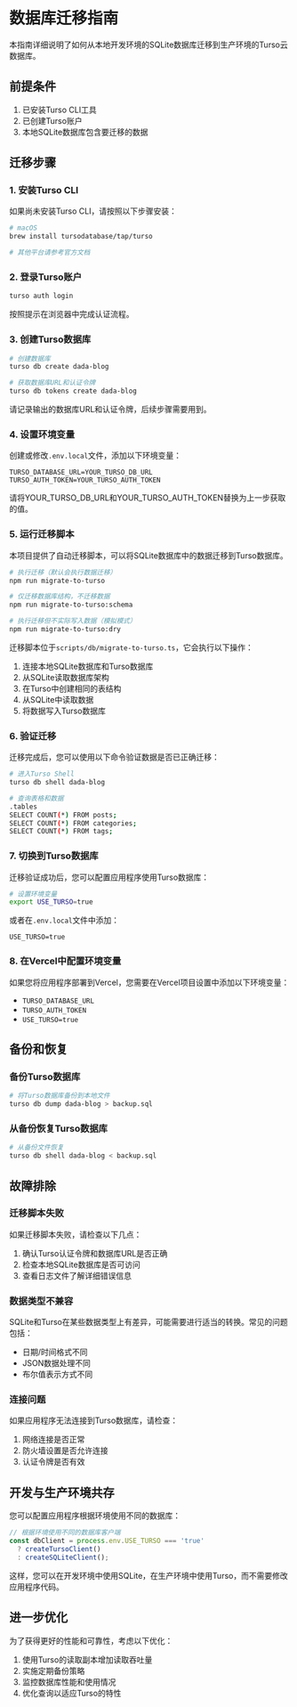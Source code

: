 # 数据库迁移指南

本指南详细说明了如何从本地开发环境的SQLite数据库迁移到生产环境的Turso云数据库。

## 前提条件

1. 已安装Turso CLI工具
2. 已创建Turso账户
3. 本地SQLite数据库包含要迁移的数据

## 迁移步骤

### 1. 安装Turso CLI

如果尚未安装Turso CLI，请按照以下步骤安装：

```bash
# macOS
brew install tursodatabase/tap/turso

# 其他平台请参考官方文档
```

### 2. 登录Turso账户

```bash
turso auth login
```

按照提示在浏览器中完成认证流程。

### 3. 创建Turso数据库

```bash
# 创建数据库
turso db create dada-blog

# 获取数据库URL和认证令牌
turso db tokens create dada-blog
```

请记录输出的数据库URL和认证令牌，后续步骤需要用到。

### 4. 设置环境变量

创建或修改`.env.local`文件，添加以下环境变量：

```
TURSO_DATABASE_URL=YOUR_TURSO_DB_URL
TURSO_AUTH_TOKEN=YOUR_TURSO_AUTH_TOKEN
```

请将YOUR_TURSO_DB_URL和YOUR_TURSO_AUTH_TOKEN替换为上一步获取的值。

### 5. 运行迁移脚本

本项目提供了自动迁移脚本，可以将SQLite数据库中的数据迁移到Turso数据库。

```bash
# 执行迁移（默认会执行数据迁移）
npm run migrate-to-turso

# 仅迁移数据库结构，不迁移数据
npm run migrate-to-turso:schema

# 执行迁移但不实际写入数据（模拟模式）
npm run migrate-to-turso:dry
```

迁移脚本位于`scripts/db/migrate-to-turso.ts`，它会执行以下操作：

1. 连接本地SQLite数据库和Turso数据库
2. 从SQLite读取数据库架构
3. 在Turso中创建相同的表结构
4. 从SQLite中读取数据
5. 将数据写入Turso数据库

### 6. 验证迁移

迁移完成后，您可以使用以下命令验证数据是否已正确迁移：

```bash
# 进入Turso Shell
turso db shell dada-blog

# 查询表格和数据
.tables
SELECT COUNT(*) FROM posts;
SELECT COUNT(*) FROM categories;
SELECT COUNT(*) FROM tags;
```

### 7. 切换到Turso数据库

迁移验证成功后，您可以配置应用程序使用Turso数据库：

```bash
# 设置环境变量
export USE_TURSO=true
```

或者在`.env.local`文件中添加：

```
USE_TURSO=true
```

### 8. 在Vercel中配置环境变量

如果您将应用程序部署到Vercel，您需要在Vercel项目设置中添加以下环境变量：

- `TURSO_DATABASE_URL`
- `TURSO_AUTH_TOKEN`
- `USE_TURSO=true`

## 备份和恢复

### 备份Turso数据库

```bash
# 将Turso数据库备份到本地文件
turso db dump dada-blog > backup.sql
```

### 从备份恢复Turso数据库

```bash
# 从备份文件恢复
turso db shell dada-blog < backup.sql
```

## 故障排除

### 迁移脚本失败

如果迁移脚本失败，请检查以下几点：

1. 确认Turso认证令牌和数据库URL是否正确
2. 检查本地SQLite数据库是否可访问
3. 查看日志文件了解详细错误信息

### 数据类型不兼容

SQLite和Turso在某些数据类型上有差异，可能需要进行适当的转换。常见的问题包括：

- 日期/时间格式不同
- JSON数据处理不同
- 布尔值表示方式不同

### 连接问题

如果应用程序无法连接到Turso数据库，请检查：

1. 网络连接是否正常
2. 防火墙设置是否允许连接
3. 认证令牌是否有效

## 开发与生产环境共存

您可以配置应用程序根据环境使用不同的数据库：

```javascript
// 根据环境使用不同的数据库客户端
const dbClient = process.env.USE_TURSO === 'true' 
  ? createTursoClient() 
  : createSQLiteClient();
```

这样，您可以在开发环境中使用SQLite，在生产环境中使用Turso，而不需要修改应用程序代码。

## 进一步优化

为了获得更好的性能和可靠性，考虑以下优化：

1. 使用Turso的读取副本增加读取吞吐量
2. 实施定期备份策略
3. 监控数据库性能和使用情况
4. 优化查询以适应Turso的特性 